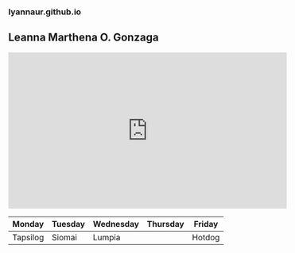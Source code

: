 ### lyannaur.github.io
## Leanna Marthena O. Gonzaga

<iframe width="560" height="315" src="https://www.youtube.com/embed/QlDzAvjKAAI" title="YouTube video player" frameborder="0" allow="accelerometer; autoplay; clipboard-write; encrypted-media; gyroscope; picture-in-picture; web-share" allowfullscreen></iframe>

| Monday | Tuesday | Wednesday | Thursday | Friday |
| ------ | ------- | --------- | -------- | ------ | 
| Tapsilog | Siomai | Lumpia | | Hotdog 
